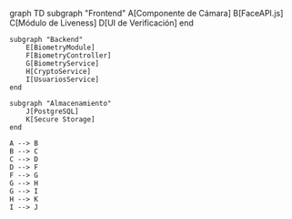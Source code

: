 graph TD
subgraph "Frontend"
A[Componente de Cámara]
B[FaceAPI.js]
C[Módulo de Liveness]
D[UI de Verificación]
end

    subgraph "Backend"
        E[BiometryModule]
        F[BiometryController]
        G[BiometryService]
        H[CryptoService]
        I[UsuariosService]
    end

    subgraph "Almacenamiento"
        J[PostgreSQL]
        K[Secure Storage]
    end

    A --> B
    B --> C
    C --> D
    D --> F
    F --> G
    G --> H
    G --> I
    H --> K
    I --> J
